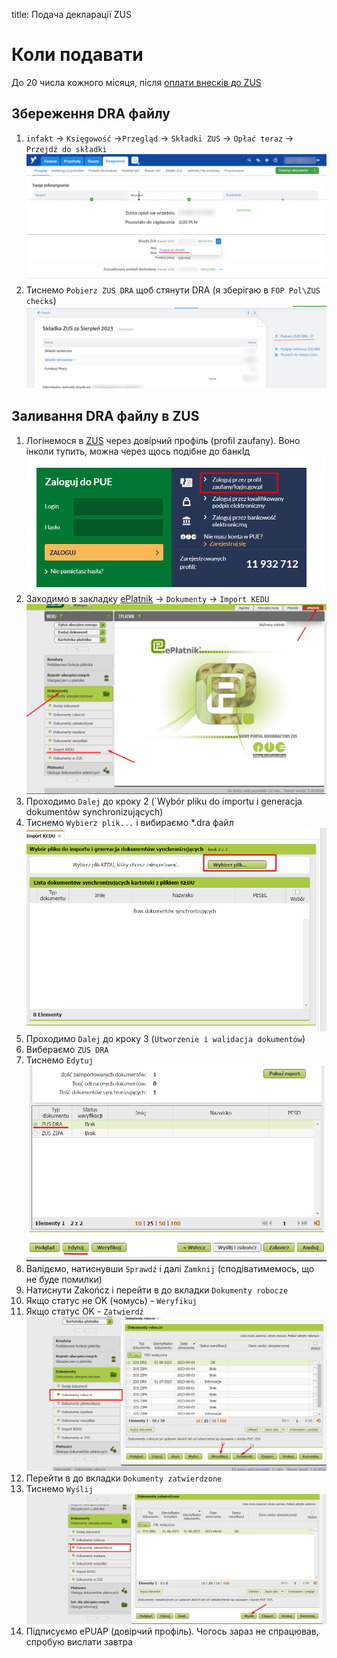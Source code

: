 title: Подача декларації ZUS 

# Коли подавати

До 20 числа кожного місяця, після [оплати внесків до ZUS](/routine/zus)

## Збереження DRA файлу

1. `infakt` -> `Księgowość` ->`Przegląd` -> `Składki ZUS` -> `Opłać teraz` -> `Przejdź do składki`
<a>![alt taxes tab](../img/zus_dra/select_skladka.jpg) </a>
2. Тиснемо `Pobierz ZUS DRA` щоб стянути DRA (я зберігаю в `FOP Pol\ZUS checks`)
<a>![alt taxes tab](../img/zus_dra/download_dra_from_infakt.jpg) </a>

## Заливання DRA файлу в ZUS
1. Логінемося в [ZUS](https://www.zus.pl/portal/logowanie.npi) через довірчий профіль (profil zaufany). Воно інколи тупить, можна через щось подібне до банкІд
<a>![alt taxes tab](../img/zus_dra/zus_log_in.jpg) </a>
2. Заходимо в закладку [ePlatnik](https://www.zus.pl/portal/eplMain.npi) -> `Dokumenty` -> `Import KEDU`
<a>![alt import kedu](../img/zus_dra/zus_select_import_kedu.jpg) </a>
3. Проходимо `Dalej` до кроку 2 (`Wybór pliku do importu i generacja dokumentów synchronizujących)
4. Тиснемо `Wybierz plik...` і вибираємо *.dra файл
 <a>![alt select plik](../img/zus_dra/select_plik.jpg) </a>
5. Проходимо `Dalej` до кроку 3 (`Utworzenie i walidacja dokumentów`)  
6. Вибераємо `ZUS DRA`
7. Тиснемо `Edytuj`
<a>![alt edit dra](../img/zus_dra/edit_dra.jpg) </a>
8. Валідємо, натиснувши `Sprawdź` і далі `Zamknij` (сподіватимемось, що не буде помилки)
9. Натиснути Zakończ і перейти в до вкладки `Dokumenty robocze`
10. Якщо статус не OK (чомусь) - `Weryfikuj`
11. Якщо статус OK - `Zatwierdź`
<a>![alt work docs](../img/zus_dra/zus_work_docs.jpg) </a>
12. Перейти в до вкладки `Dokumenty zatwierdzone`
13. Тиснемо `Wyślij`
<a>![alt confirmed docs](../img/zus_dra/zus_confirmed_docs.jpg) </a>
14. Підписуємо ePUAP (довірчий профіль). Чогось зараз не спрацював, спробую вислати завтра
